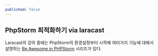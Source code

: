```yaml
---
published: false
---
```


## PhpStorm 최적화하기 via laracast

Laracast의 강의 중에는 PhpStorm의 환경설정부터 시작해 여러가지 기능에 대해서 설명하는 [Be Awesome in PHPStorm](https://laracasts.com/series/how-to-be-awesome-in-phpstorm) 시리즈가 있다. 



